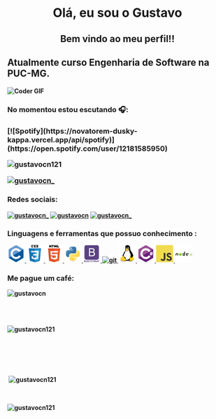 <h1 align="center">Olá, eu sou o <b>Gustavo<b></h1>
<h2 align="center">Bem vindo ao meu perfil!!</h2>
<h2 align="left">Atualmente curso Engenharia de Software na PUC-MG.</h2>

<img img align="center" src="https://media.giphy.com/media/SWoSkN6DxTszqIKEqv/giphy.gif" alt="Coder GIF"/>
 
 <h3> No momentou estou escutando 🎧: <h3>
[![Spotify](https://novatorem-dusky-kappa.vercel.app/api/spotify)](https://open.spotify.com/user/12181585950)

<p align="left"> <img src="https://komarev.com/ghpvc/?username=gustavocn121&label=Profile%20views&color=0e75b6&style=flat" alt="gustavocn121" /> </p>

<p align="left"> <a href="https://twitter.com/gustavocn_" target="blank"><img src="https://img.shields.io/twitter/follow/gustavocn_?logo=twitter&style=for-the-badge" alt="gustavocn_" /></a> </p>

<h3 align="left">Redes sociais:</h3>
<p align="left">
<a href="https://twitter.com/gustavocn_" target="blank"><img align="center" src="https://cdn.jsdelivr.net/npm/simple-icons@3.0.1/icons/twitter.svg" alt="gustavocn_" height="30" width="40" /></a>
<a href="https://linkedin.com/in/gustavocn" target="blank"><img align="center" src="https://cdn.jsdelivr.net/npm/simple-icons@3.0.1/icons/linkedin.svg" alt="gustavocn" height="30" width="40" /></a>
<a href="https://instagram.com/gustavocn_" target="blank"><img align="center" src="https://cdn.jsdelivr.net/npm/simple-icons@3.0.1/icons/instagram.svg" alt="gustavocn_" height="30" width="40" /></a>
</p>


<!-- Ferramentas / tecnologias -->
<h3 align="left">Linguagens e ferramentas que possuo conhecimento :</h3>
<p align="left">
 <a href="https://www.cprogramming.com/" target="_blank"> <img src="https://raw.githubusercontent.com/devicons/devicon/master/icons/c/c-original.svg" alt="c" width="40" height="40"/> </a> <a href="https://www.w3schools.com/css/" target="_blank"> <img src="https://raw.githubusercontent.com/devicons/devicon/master/icons/css3/css3-original-wordmark.svg" alt="css3" width="40" height="40"/> </a> <a href="https://www.w3.org/html/" target="_blank"> <img src="https://raw.githubusercontent.com/devicons/devicon/master/icons/html5/html5-original-wordmark.svg" alt="html5" width="40" height="40"/> </a> <a href="https://www.python.org" target="_blank"> <img src="https://raw.githubusercontent.com/devicons/devicon/master/icons/python/python-original.svg" alt="python" width="40" height="40"/> </a><a target="_blank" href="https://getbootstrap.com" target="_blank"> <img src="https://raw.githubusercontent.com/devicons/devicon/master/icons/bootstrap/bootstrap-plain-wordmark.svg" alt="bootstrap" width="40" height="40"/><a href="https://git-scm.com/" target="_blank"> <img src="https://www.vectorlogo.zone/logos/git-scm/git-scm-icon.svg" alt="git" width="40" height="40"/> </a> <a href="https://www.linux.org/" target="_blank"> <img src="https://raw.githubusercontent.com/devicons/devicon/master/icons/linux/linux-original.svg" alt="linux" width="40" height="40"/> </a>
 <a href="https://www.w3schools.com/cs/" target="_blank"> <img src="https://raw.githubusercontent.com/devicons/devicon/master/icons/csharp/csharp-original.svg" alt="csharp" width="40" height="40"/> </a>
 <a href="https://developer.mozilla.org/en-US/docs/Web/JavaScript" target="_blank"> <img src="https://raw.githubusercontent.com/devicons/devicon/master/icons/javascript/javascript-original.svg" alt="javascript" width="40" height="40"/> </a>
 <a href="https://nodejs.org" target="_blank"> <img src="https://raw.githubusercontent.com/devicons/devicon/master/icons/nodejs/nodejs-original-wordmark.svg" alt="nodejs" width="40" height="40"/> </a> 
 </p>

<h3 align="left">Me pague um café:</h3>
<p><a href="https://www.buymeacoffee.com/gustavocn"> <img align="left" src="https://cdn.buymeacoffee.com/buttons/v2/default-yellow.png" height="50" width="210" alt="gustavocn" /></a></p><br><br><br><br>

<p><img align="left" src="https://github-readme-stats.vercel.app/api/top-langs?username=gustavocn121&show_icons=true&locale=en&layout=compact" margin-right="1em" alt="gustavocn121" /></p><br><br>

<br><br><br><p>&nbsp;<img align="center" src="https://github-readme-stats.vercel.app/api?username=gustavocn121&show_icons=true&locale=en" alt="gustavocn121" /></p><br>

<p><img align="center" src="https://github-readme-streak-stats.herokuapp.com/?user=gustavocn121&" alt="gustavocn121" /></p>
<!-- https://rahuldkjain.github.io/gh-profile-readme-generator/ -->
